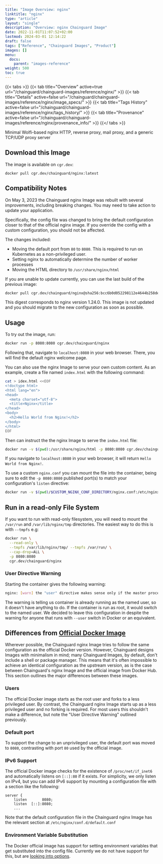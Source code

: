 ```yaml
---
title: "Image Overview: nginx"
linktitle: "nginx"
type: "article"
layout: "single"
description: "Overview: nginx Chainguard Image"
date: 2022-11-01T11:07:52+02:00
lastmod: 2024-03-01 12:14:22
draft: false
tags: ["Reference", "Chainguard Images", "Product"]
images: []
menu: 
  docs: 
    parent: "images-reference"
weight: 500
toc: true
---
```


{{< tabs >}}
{{< tab title="Overview" active=true url="/chainguard/chainguard-images/reference/nginx/" >}}
{{< tab title="Details" active=false url="/chainguard/chainguard-images/reference/nginx/image_specs/" >}}
{{< tab title="Tags History" active=false url="/chainguard/chainguard-images/reference/nginx/tags_history/" >}}
{{< tab title="Provenance" active=false url="/chainguard/chainguard-images/reference/nginx/provenance_info/" >}}
{{</ tabs >}}



<!--overview:start-->
Minimal Wolfi-based nginx HTTP, reverse proxy, mail proxy, and a generic TCP/UDP proxy server
<!--overview:end-->

<!--getting:start-->
## Download this Image
The image is available on `cgr.dev`:

```
docker pull cgr.dev/chainguard/nginx:latest
```
<!--getting:end-->

<!--compatibility:start-->
## Compatibility Notes

On May 3, 2023 the Chainguard nginx Image was rebuilt with several improvements, including breaking changes. You may need to take action to update your application.

Specifically, the config file was changed to bring the default configuration closer to that of the official nginx image. If you override the config with a custom configuration, you should not be affected.

The changes included:

 - Moving the default port from `80` to `8080`. This is required to run on Kubernetes as a non-privileged user.
 - Setting nginx to automatically determine the number of worker processes
 - Moving the HTML directory to `/usr/share/nginx/html`

If you are unable to update currently, you can use the last build of the previous image:

```sh
docker pull cgr.dev/chainguard/nginx@sha256:bcc6b0d052298112e4644b258de0fa4dc1509e3df8f7c0fba09e8c92987825e7
```

This digest corresponds to nginx version 1.24.0. This image is not updated and you should migrate to the new configuration as soon as possible.

<!--compatibility:end-->

<!--body:start-->
## Usage

To try out the image, run:

```sh
docker run -p 8080:8080 cgr.dev/chainguard/nginx
```

Following that, navigate to `localhost:8080` in your web browser. There, you will find the default nginx welcome page.

You can also use the nginx Image to serve your own custom content. As an example, create a file named `index.html` with the following command:

```sh
cat > idex.html <<EOF
<!doctype html>
<html lang="en">
<head>
  <meta charset="utf-8">
  <title>Nginx</title>
</head>
<body>
  <h2>Hello World from Nginx!</h2>
</body>
</html>
EOF
```

Then can instruct the the nginx Image to serve the `index.html` file:

```sh
docker run -v $(pwd):/usr/share/nginx/html -p 8080:8080 cgr.dev/chainguard/nginx
```

If you navigate to `localhost:8080` in your web browser, it will return `Hello World from Nginx!`.

To use a custom `nginx.conf` you can mount the file into the container, being sure to edit the `-p 8080:8080` published port(s) to match your configuration's `listen` directive:

```sh
docker run -v $(pwd)/$CUSTOM_NGINX_CONF_DIRECTORY/nginx.conf:/etc/nginx/nginx.conf -p 8080:8080 cgr.dev/chainguard/nginx
```

## Run in a read-only File System

If you want to run with read-only filesystem, you will need to mount the `/var/run` and `/var/lib/nginx/tmp` directories. The easiest way to do this is with `--tmpfs` e.g:

```sh
docker run \
  --read-only \
  --tmpfs /var/lib/nginx/tmp/ --tmpfs /var/run/ \
  --cap-drop=ALL \
  -p 8080:8080
  cgr.dev/chainguard/nginx
```

### User Directive Warning

Starting the container gives the following warning:

```sh
nginx: [warn] the "user" directive makes sense only if the master process runs with super-user privileges, ignored in /etc/nginx/nginx.conf:2
```

The warning is telling us container is already running as the named user, so it doesn't have anything to do. If the container is run as root, it would switch to the named user. We decided to leave this configuration in despite the warning for anyone that runs with `--user` switch in Docker or an equivalent.


## Differences from [Official Docker Image](https://hub.docker.com/_/nginx)

Wherever possible, the Chainguard nginx Image tries to follow the same configuration as the official Docker version. However, Chainguard designs Images with minimalism in mind; many Chainguard Images, by default, don't include a shell or package manager. This means that it's often impossible to achieve an identical configuration as the upstream version, as is the case between Chainguard's nginx Image and the official image from Docker Hub. This section outlines the major differences between these images. 

### Users

The official Docker image starts as the root user and forks to a less privileged user. By contrast, the Chainguard nginx Image starts up as a less privileged user and no forking is required. For most users this shouldn't make a difference, but note the "User Directive Warning" outlined previously.

### Default port

To support the change to an unprivileged user, the default port was moved to `8080`, contrasting with port `80` used by the official image.

### IPv6 Support

The official Docker image checks for the existence of `/proc/net/if_inet6` and automatically listens on `[::]:80` if it exists. For simplicity, we only listen on IPv4, but you can add IPv6 support by mounting a configuration file with a section like the following:

```
server {
    listen       8080;
    listen  [::]:8080;
    ...

```

Note that the default configuration file in the Chainguard nginx Image has the relevant section at `/etc/nginx/conf.d/default.conf`

### Environment Variable Substitution

The Docker official image has support for setting environment variables that get substituted into the
config file. Currently we do not have support for this, but are [looking into options](https://github.com/chainguard-images/images/issues/435).
<!--body:end-->

